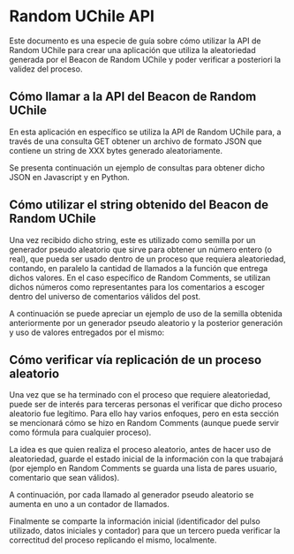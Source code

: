 # Random UChile API

Este documento es una especie de guía sobre cómo utilizar la API de Random UChile para crear una aplicación que utiliza 
la aleatoriedad generada por el Beacon de Random UChile y poder verificar a posteriori la validez del proceso.


## Cómo llamar a la API del Beacon de Random UChile

En esta aplicación en específico se utiliza la API de Random UChile para, a través de una consulta GET obtener un 
archivo de formato JSON que contiene un string de XXX bytes generado aleatoriamente. 

<!-- TODO: Agregar imágen de consulta al beacon -->

Se presenta continuación un ejemplo de consultas para obtener dicho JSON en Javascript y en Python.

<!-- TODO: Agregar ejemplos -->


## Cómo utilizar el string obtenido del Beacon de Random UChile

Una vez recibido dicho string, este es utilizado como semilla por un generador pseudo aleatorio que sirve para obtener 
un número entero (o real), que pueda ser usado dentro de un proceso que requiera aleatoriedad, contando, en paralelo la 
cantidad de llamados a la función que entrega dichos valores. En el caso específico de Random Comments, se utilizan
dichos números como representantes para los comentarios a escoger dentro del universo de comentarios válidos del post.

<!-- TODO: Agregar imágen del generador pseudo aleatorio y las salidas de valores -->

A continuación se puede apreciar un ejemplo de uso de la semilla obtenida anteriormente por un generador pseudo 
aleatorio y la posterior generación y uso de valores entregados por el mismo:


## Cómo verificar vía replicación de un proceso aleatorio

Una vez que se ha terminado con el proceso que requiere aleatoriedad, puede ser de interés para terceras personas el 
verificar que dicho proceso aleatorio fue legítimo. Para ello hay varios enfoques, pero en esta sección se mencionará
cómo se hizo en Random Comments (aunque puede servir como fórmula para cualquier proceso). 

La idea es que quien realiza el proceso aleatorio, antes de hacer uso de aleatoriedad, guarde el estado inicial de la
información con la que trabajará (por ejemplo en Random Comments se guarda una lista de pares usuario, comentario que 
sean válidos). 

A continuación, por cada llamado al generador pseudo aleatorio se aumenta en uno a un contador de
llamados. 

Finalmente se comparte la información inicial (identificador del pulso utilizado, datos iniciales y contador) para que
un tercero pueda verificar la correctitud del proceso replicando el mismo, localmente.

<!-- TODO: Agregar Diagrama verificación y código ejemplo --> 


<!-- TODO: Agregar Diagrama general -->